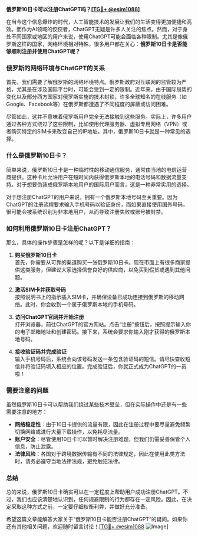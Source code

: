 **俄罗斯10日卡可以注册ChatGPT吗？[[TG💪+ @esim1088](https://t.me/s/esim1088)]**

在当今这个信息爆炸的时代，人工智能技术的发展让我们的生活变得更加便捷和高效。而作为AI领域的佼佼者，ChatGPT无疑是许多人关注的焦点。然而，对于身处不同国家或地区的用户来说，使用ChatGPT可能会面临各种限制。尤其是像俄罗斯这样的国家，网络环境相对特殊，很多用户都在关心：**俄罗斯10日卡是否能够顺利注册并使用ChatGPT呢？**

### **俄罗斯的网络环境与ChatGPT的关系**

首先，我们需要了解俄罗斯的网络环境特点。俄罗斯政府对互联网的监管较为严格，尤其是在涉及国际平台时，可能会受到一定的限制。近年来，由于国际局势的变化以及部分西方国家对俄罗斯实施的技术封锁，许多全球知名的在线服务（如Google、Facebook等）在俄罗斯都遭遇了不同程度的屏蔽或访问困难。

尽管如此，这并不意味着俄罗斯用户完全无法接触到这些服务。实际上，许多用户通过各种方式绕过了这些限制，比如使用代理服务器、虚拟专用网络（VPN）或者购买特定的SIM卡来改变自己的IP地址。其中，俄罗斯10日卡就是一种常见的选择。

### **什么是俄罗斯10日卡？**

简单来说，俄罗斯10日卡是一种临时性的移动通信服务，通常由当地的电信运营商提供。这种卡片允许用户在短时间内获得俄罗斯本地的电话号码和数据流量支持。对于想要伪装成俄罗斯本地用户的国际用户而言，这是一种非常实用的选择。

对于想注册ChatGPT的用户来说，拥有一个俄罗斯本地号码至关重要。因为ChatGPT的注册流程要求输入手机号码以验证身份，而如果直接使用国外号码，很可能会被系统识别为非本地用户，从而导致注册失败或账号被封禁。

### **如何利用俄罗斯10日卡注册ChatGPT？**

那么，具体的操作步骤是怎样的呢？以下是详细的指南：

1. **购买俄罗斯10日卡**  
   首先，你需要从可靠的渠道购买一张俄罗斯10日卡。现在市面上有很多商家提供这类服务，但建议大家选择信誉良好的供应商，以免买到假货或遇到其他问题。

2. **激活SIM卡并获取号码**  
   按照说明书上的指示插入SIM卡，并确保设备已成功连接到俄罗斯的移动网络。此时，你会收到一个属于俄罗斯本地的手机号码。

3. **访问ChatGPT官网并开始注册**  
   打开浏览器，前往ChatGPT的官方网站。点击“注册”按钮后，按照提示输入你的电子邮箱地址和创建密码。接下来，系统会要求你输入刚才获得的俄罗斯本地号码。

4. **接收验证码并完成验证**  
   输入手机号码后，系统会向该号码发送一条包含验证码的短信。请尽快查收短信并将验证码填入相应的位置。完成验证后，你就正式成为ChatGPT的一员啦！

### **需要注意的问题**

虽然俄罗斯10日卡可以帮助我们绕过某些技术壁垒，但在实际操作中还是有一些需要注意的地方：

- **网络稳定性**：由于10日卡提供的流量有限，因此在注册过程中要尽量避免频繁切换网络或进行大量下载操作，以免耗尽流量。
- **账户安全**：尽管使用10日卡可以暂时解决注册难题，但我们仍需妥善保管个人信息，防止泄露。
- **法律风险**：各国对于跨境数据传输有不同的法律规定，因此在使用此类方法时，请务必遵守当地法律法规，避免触犯法律。

### **总结**

总的来说，俄罗斯10日卡确实可以在一定程度上帮助用户成功注册ChatGPT。不过，我们也应该清楚地认识到，任何规避限制的行为都存在一定风险。因此，在决定采取这种方式之前，一定要仔细权衡利弊，并做好充分准备。

希望这篇文章能解答大家关于“俄罗斯10日卡能否注册ChatGPT”的疑问。如果你还有其他相关问题，欢迎随时留言讨论！[[TG💪+ @esim1088](https://t.me/s/esim1088) ![Image](https://i.postimg.cc/4NQfJmqS/Snipaste-2025-05-13-00-14-12.png)]
